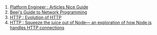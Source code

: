 1. [Platform Engineer : Articles Nice Guide](https://medium.com/platform-engineer)
2. [Beej's Guide to Network Programming](https://beej.us/guide/bgnet/html/#client-server-background)
3. [HTTP : Evolution of HTTP](https://medium.com/platform-engineer/evolution-of-http-69cfe6531ba0)
4. [HTTP : Squeeze the juice out of Node— an exploration of how Node.js handles HTTP connections](https://www.yld.io/blog/squeeze-the-juice-out-of-node-an-exploration-of-how-node-js-handles-http-connections/)
